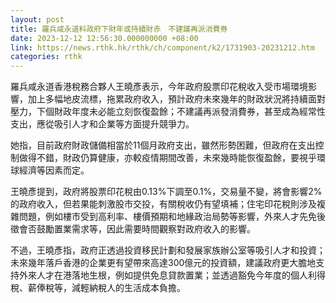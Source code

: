 ```yaml
---
layout: post
title: 羅兵咸永道料政府下財年或持續財赤　不建議再派消費券
date: 2023-12-12 12:56:30.000000000 +08:00
link: https://news.rthk.hk/rthk/ch/component/k2/1731903-20231212.htm
categories: rthk
---
```


羅兵咸永道香港稅務合夥人王曉彥表示，今年政府股票印花稅收入受市場環境影響，加上多幅地皮流標，拖累政府收入，預計政府未來幾年的財政狀況將持續面對壓力，下個財政年度未必能立刻恢復盈餘；不建議再派發消費券，甚至成為經常性支出，應從吸引人才和企業等方面提升競爭力。

她指，目前政府財政儲備相當於11個月政府支出，雖然形勢困難，但政府在支出控制做得不錯，財政仍算健康，亦較疫情期間改善，未來幾時能恢復盈餘，要視乎環球經濟等因素而定。

王曉彥提到，政府將股票印花稅由0.13%下調至0.1%，交易量不變，將會影響2%的政府收入，但若果能刺激股市交投，有關稅收仍有望填補；住宅印花稅則涉及複雜問題，例如樓市受到高利率、樓價預期和地緣政治局勢等影響，外來人才先免後徵會否鼓勵置業需求等，因此需要時間觀察對政府收入的影響。

不過，王曉彥指，政府正透過投資移民計劃和發展家族辦公室等吸引人才和投資；未來幾年落戶香港的企業更有望帶來高達300億元的投資額，建議政府更大膽地支持外來人才在港落地生根，例如提供免息貸款置業；並透過豁免今年度的個人利得稅、薪俸稅等，減輕納稅人的生活成本負擔。
